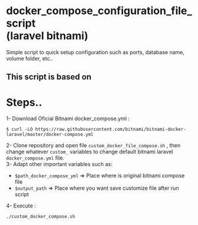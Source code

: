 # docker_compose_configuration_file_script <br> (laravel bitnami)
Simple script to quick setup configuration such as ports, database name, volume folder, etc..

## This script is based on 

# Steps..
1- Download Oficial Bitnami docker_compose.yml :

```
$ curl -LO https://raw.githubusercontent.com/bitnami/bitnami-docker-laravel/master/docker-compose.yml
```
2- Clone repository and open file ```custom_docker_file_compose.sh```  , then change whatever ```custom_``` variables to change default  bitnami laravel ```docker_compose.yml```  file. <br>
3- Adapt other important variables such as:
  - ```$path_docker_compose_yml``` => Place where is original bitnami compose file
  - ```$output_path``` => Place where you want save customize file after run script
  
4- Execute : 
```
./custom_docker_compose.sh
```
